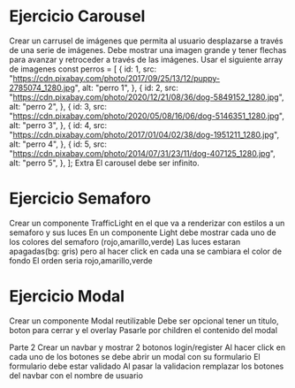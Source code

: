 # Ejercicio Carousel
Crear un carrusel de imágenes que permita al usuario desplazarse a través de una serie de imágenes.
Debe mostrar una imagen grande y tener flechas para avanzar y retroceder a través de las imágenes.
Usar el siguiente array de imagenes
const perros = [
  {
    id: 1,
    src: "https://cdn.pixabay.com/photo/2017/09/25/13/12/puppy-2785074_1280.jpg",
    alt: "perro 1",
  },
  {
    id: 2,
    src: "https://cdn.pixabay.com/photo/2020/12/21/08/36/dog-5849152_1280.jpg",
    alt: "perro 2",
  },
  {
    id: 3,
    src: "https://cdn.pixabay.com/photo/2020/05/08/16/06/dog-5146351_1280.jpg",
    alt: "perro 3",
  },
  {
    id: 4,
    src: "https://cdn.pixabay.com/photo/2017/01/04/02/38/dog-1951211_1280.jpg",
    alt: "perro 4",
  },
  {
    id: 5,
    src: "https://cdn.pixabay.com/photo/2014/07/31/23/11/dog-407125_1280.jpg",
    alt: "perro 5",
  },
];
Extra
El carousel debe ser infinito.


# Ejercicio Semaforo
Crear un componente TrafficLight en el que va a renderizar con estilos a un semaforo y sus luces
En un componente Light debe mostrar cada uno de los colores del semaforo (rojo,amarillo,verde)
Las luces estaran apagadas(bg: gris) pero al hacer click en cada una se cambiara el color de fondo
El orden seria rojo,amarillo,verde


# Ejercicio Modal
Crear un componente Modal reutilizable
Debe ser opcional tener un titulo, boton para cerrar y el overlay
Pasarle por children el contenido del modal

Parte 2
Crear un navbar y mostrar 2 botonos login/register
Al hacer click en cada uno de los botones se debe abrir un modal con su formulario
El formulario debe estar validado
Al pasar la validacion remplazar los botones del navbar con el nombre de usuario